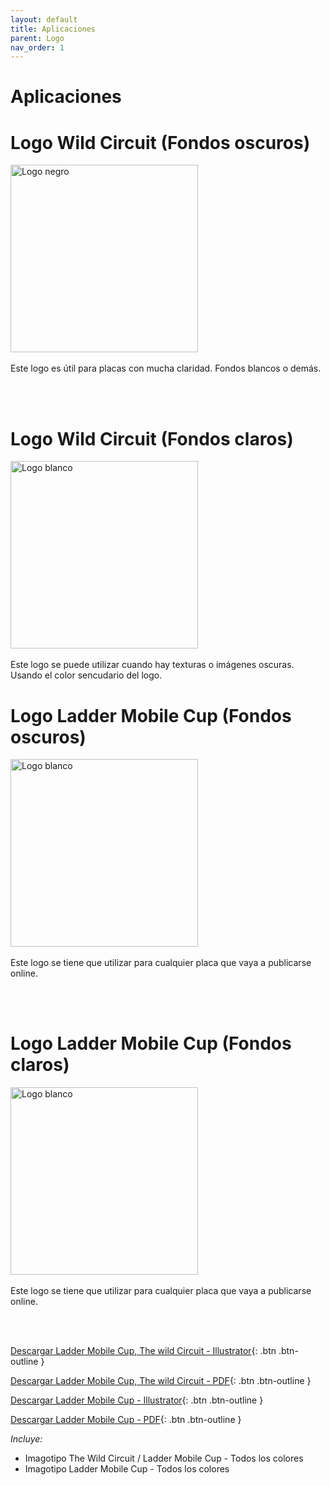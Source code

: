 ```yaml
---
layout: default
title: Aplicaciones
parent: Logo
nav_order: 1
---
```


# Aplicaciones

# Logo Wild Circuit (Fondos oscuros)

<img src="../../../assets/images/logo-lmc_twc_fondos_oscuros.jpg" width="300" alt="Logo negro"/>
<br /><br />
Este logo es útil para placas con mucha claridad. Fondos blancos o demás.

<br /><br />

#  Logo Wild Circuit (Fondos claros)
<img src="../../../assets/images/logo-lmc_twc_fondos_claros.jpg" width="300" alt="Logo blanco"/>
<br /><br />
Este logo se puede utilizar cuando hay texturas o imágenes oscuras. Usando el color sencudario del logo.

# Logo Ladder Mobile Cup (Fondos oscuros)
<img src="../../../assets/images/logo-lmc_fondos_oscuros.jpg" width="300" alt="Logo blanco"/>
<br /><br />
Este logo se tiene que utilizar para cualquier placa que vaya a publicarse online.

<br /><br />

# Logo Ladder Mobile Cup (Fondos claros)
<img src="../../../assets/images/logo-lmc_fondos_claros.jpg" width="300" alt="Logo blanco"/>
<br /><br />
Este logo se tiene que utilizar para cualquier placa que vaya a publicarse online.

<br /><br />


[Descargar Ladder Mobile Cup, The wild Circuit - Illustrator](https://drive.google.com/uc?export=download&id=1YIuH2LQ6zMZyD_85a96E0UoVFzu1VMDz){: .btn .btn-outline }

[Descargar Ladder Mobile Cup, The wild Circuit - PDF](https://drive.google.com/uc?export=download&id=1WX42ebf-Thb5RHWgV2mVzT_uWzlS3N9Z){: .btn .btn-outline }

[Descargar Ladder Mobile Cup - Illustrator](https://drive.google.com/uc?export=download&id=1VATdRj4mjeu3HQmhFaKFXA8dqTpBGuKE){: .btn .btn-outline }

[Descargar Ladder Mobile Cup - PDF](https://drive.google.com/uc?export=download&id=1ZS3bpJ2NL32CSNz0uiyXKW0gfPuUZb6n){: .btn .btn-outline }


*Incluye:*
<ul>
<li>Imagotipo The Wild Circuit / Ladder Mobile Cup - Todos los colores</li>
<li>Imagotipo Ladder Mobile Cup - Todos los colores</li>
</ul>
<br>
<br>
